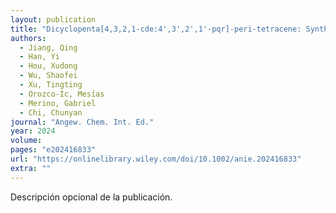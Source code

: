 ```yaml
---
layout: publication
title: "Dicyclopenta[4,3,2,1‐cde:4',3',2',1'‐pqr]‐peri‐tetracene: Synthesis and An Example of Annulene‐Within‐An‐Annulene Aromaticity in Different Redox States"
authors:
  - Jiang, Qing
  - Han, Yi
  - Hou, Xudong
  - Wu, Shaofei
  - Xu, Tingting
  - Orozco-Ic, Mesías
  - Merino, Gabriel
  - Chi, Chunyan
journal: "Angew. Chem. Int. Ed."
year: 2024
volume: 
pages: "e202416833"
url: "https://onlinelibrary.wiley.com/doi/10.1002/anie.202416833"
extra: ""
---
```


Descripción opcional de la publicación.
